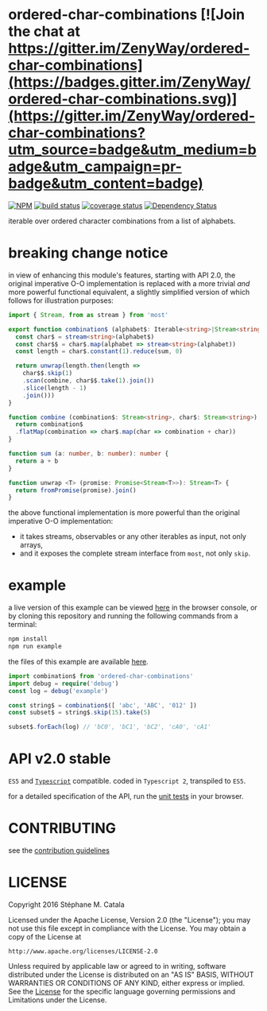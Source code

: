 # ordered-char-combinations [![Join the chat at https://gitter.im/ZenyWay/ordered-char-combinations](https://badges.gitter.im/ZenyWay/ordered-char-combinations.svg)](https://gitter.im/ZenyWay/ordered-char-combinations?utm_source=badge&utm_medium=badge&utm_campaign=pr-badge&utm_content=badge)
[![NPM](https://nodei.co/npm/ordered-char-combinations.png?compact=true)](https://nodei.co/npm/ordered-char-combinations/)
[![build status](https://travis-ci.org/ZenyWay/ordered-char-combinations.svg?branch=master)](https://travis-ci.org/ZenyWay/ordered-char-combinations)
[![coverage status](https://coveralls.io/repos/github/ZenyWay/ordered-char-combinations/badge.svg?branch=master)](https://coveralls.io/github/ZenyWay/ordered-char-combinations)
[![Dependency Status](https://gemnasium.com/badges/github.com/ZenyWay/ordered-char-combinations.svg)](https://gemnasium.com/github.com/ZenyWay/ordered-char-combinations)

iterable over ordered character combinations from a list of alphabets.

# <a name="notice"></a> breaking change notice
in view of enhancing this module's features, starting with API 2.0,
the original imperative O-O implementation is replaced
with a more trivial _and_ more powerful functional equivalent,
a slightly simplified version of which follows for illustration purposes:

```ts
import { Stream, from as stream } from 'most'

export function combination$ (alphabet$: Iterable<string>|Stream<string>): Stream<string> {
  const char$ = stream<string>(alphabet$)
  const char$$ = char$.map(alphabet => stream<string>(alphabet))
  const length = char$.constant(1).reduce(sum, 0)

  return unwrap(length.then(length =>
    char$$.skip(1)
    .scan(combine, char$$.take(1).join())
    .slice(length - 1)
    .join()))
}

function combine (combination$: Stream<string>, char$: Stream<string>): Stream<string> {
  return combination$
  .flatMap(combination => char$.map(char => combination + char))
}

function sum (a: number, b: number): number {
  return a + b
}

function unwrap <T> (promise: Promise<Stream<T>>): Stream<T> {
  return fromPromise(promise).join()
}
```

the above functional implementation is more powerful
than the original imperative O-O implementation:
* it takes streams, observables or any other iterables as input, not only arrays,
* and it exposes the complete stream interface from `most`, not only `skip`.

# <a name="example"></a> example
a live version of this example can be viewed [here](https://cdn.rawgit.com/ZenyWay/ordered-char-combinations/v2.0.0/spec/example/index.html)
in the browser console,
or by cloning this repository and running the following commands from a terminal:
```bash
npm install
npm run example
```
the files of this example are available [here](./spec/example).

```ts
import combination$ from 'ordered-char-combinations'
import debug = require('debug')
const log = debug('example')

const string$ = combination$([ 'abc', 'ABC', '012' ])
const subset$ = string$.skip(15).take(5)

subset$.forEach(log) // 'bC0', 'bC1', 'bC2', 'cA0', 'cA1'
```

# <a name="api"></a> API v2.0 stable
`ES5` and [`Typescript`](http://www.typescriptlang.org/) compatible.
coded in `Typescript 2`, transpiled to `ES5`.

for a detailed specification of the API,
run the [unit tests](https://cdn.rawgit.com/ZenyWay/ordered-char-combinations/v2.0.0/spec/web/index.html)
in your browser.

# <a name="contributing"></a> CONTRIBUTING
see the [contribution guidelines](./CONTRIBUTING.md)

# <a name="license"></a> LICENSE
Copyright 2016 Stéphane M. Catala

Licensed under the Apache License, Version 2.0 (the "License");
you may not use this file except in compliance with the License.
You may obtain a copy of the License at

    http://www.apache.org/licenses/LICENSE-2.0

Unless required by applicable law or agreed to in writing, software
distributed under the License is distributed on an "AS IS" BASIS,
WITHOUT WARRANTIES OR CONDITIONS OF ANY KIND, either express or implied.
See the [License](./LICENSE) for the specific language governing permissions and
Limitations under the License.
